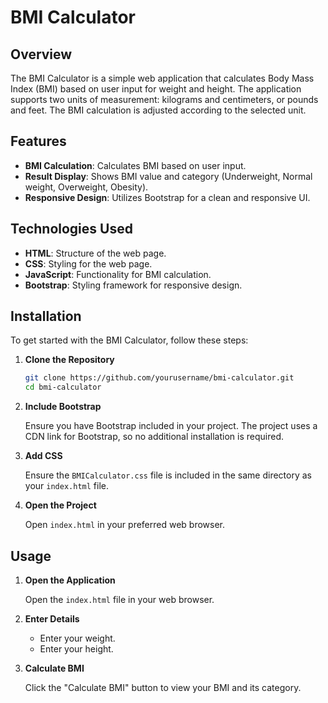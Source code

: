 # BMI Calculator

## Overview

The BMI Calculator is a simple web application that calculates Body Mass Index (BMI) based on user input for weight and height. The application supports two units of measurement: kilograms and centimeters, or pounds and feet. The BMI calculation is adjusted according to the selected unit.

## Features

- **BMI Calculation**: Calculates BMI based on user input.
- **Result Display**: Shows BMI value and category (Underweight, Normal weight, Overweight, Obesity).
- **Responsive Design**: Utilizes Bootstrap for a clean and responsive UI.

## Technologies Used

- **HTML**: Structure of the web page.
- **CSS**: Styling for the web page.
- **JavaScript**: Functionality for BMI calculation.
- **Bootstrap**: Styling framework for responsive design.

## Installation

To get started with the BMI Calculator, follow these steps:

1. **Clone the Repository**

    ```bash
    git clone https://github.com/yourusername/bmi-calculator.git
    cd bmi-calculator
    ```

2. **Include Bootstrap**

   Ensure you have Bootstrap included in your project. The project uses a CDN link for Bootstrap, so no additional installation is required.

3. **Add CSS**

   Ensure the `BMICalculator.css` file is included in the same directory as your `index.html` file.

4. **Open the Project**

   Open `index.html` in your preferred web browser.

## Usage

1. **Open the Application**

   Open the `index.html` file in your web browser.

2. **Enter Details**

   - Enter your weight.
   - Enter your height.

3. **Calculate BMI**

   Click the "Calculate BMI" button to view your BMI and its category.

